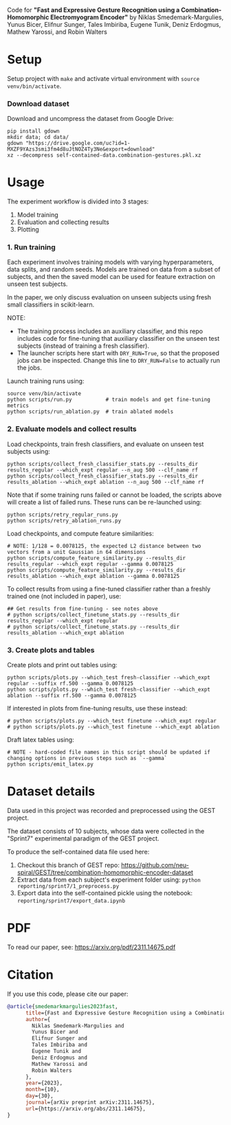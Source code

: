 Code for **"Fast and Expressive Gesture Recognition using a Combination-Homomorphic Electromyogram Encoder"** by Niklas Smedemark-Margulies, Yunus Bicer, Elifnur Sunger, Tales Imbiriba, Eugene Tunik, Deniz Erdogmus, Mathew Yarossi, and Robin Walters

# Setup

Setup project with `make` and activate virtual environment with `source venv/bin/activate`.

### Download dataset

Download and uncompress the dataset from Google Drive:
```shell
pip install gdown
mkdir data; cd data/
gdown "https://drive.google.com/uc?id=1-MXZF9YAzs3smi3fm4d8uJtNOZ4Ty3Ne&export=download"
xz --decompress self-contained-data.combination-gestures.pkl.xz
```

# Usage

The experiment workflow is divided into 3 stages:
1. Model training
2. Evaluation and collecting results
3. Plotting

### 1. Run training

Each experiment involves training models with varying hyperparameters, data splits, and random seeds.
Models are trained on data from a subset of subjects, and then the saved model can be used for feature extraction on
unseen test subjects.

In the paper, we only discuss evaluation on unseen subjects using fresh small classifiers in scikit-learn.

NOTE:
- The training process includes an auxiliary classifier, and this repo includes code for fine-tuning that auxiliary classifier on the unseen test subjects (instead of training a fresh classifier).
- The launcher scripts here start with `DRY_RUN=True`, so that the proposed jobs can be inspected.
  Change this line to `DRY_RUN=False` to actually run the jobs.

Launch training runs using:
```shell
source venv/bin/activate
python scripts/run.py           # train models and get fine-tuning metrics
python scripts/run_ablation.py  # train ablated models
```

### 2. Evaluate models and collect results

Load checkpoints, train fresh classifiers, and evaluate on unseen test subjects using:
```shell
python scripts/collect_fresh_classifier_stats.py --results_dir results_regular --which_expt regular --n_aug 500 --clf_name rf
python scripts/collect_fresh_classifier_stats.py --results_dir results_ablation --which_expt ablation --n_aug 500 --clf_name rf
```

Note that if some training runs failed or cannot be loaded, the scripts above will create a list of failed runs.
These runs can be re-launched using:
```shell
python scripts/retry_regular_runs.py
python scripts/retry_ablation_runs.py
```

Load checkpoints, and compute feature similarities:
```shell
# NOTE: 1/128 = 0.0078125, the expected L2 distance between two vectors from a unit Gaussian in 64 dimensions
python scripts/compute_feature_similarity.py --results_dir results_regular --which_expt regular --gamma 0.0078125
python scripts/compute_feature_similarity.py --results_dir results_ablation --which_expt ablation --gamma 0.0078125
```

To collect results from using a fine-tuned classifier rather than a freshly trained one (not included in paper), use:
```shell
## Get results from fine-tuning - see notes above
# python scripts/collect_finetune_stats.py --results_dir results_regular --which_expt regular
# python scripts/collect_finetune_stats.py --results_dir results_ablation --which_expt ablation
```

### 3. Create plots and tables

Create plots and print out tables using:
```shell
python scripts/plots.py --which_test fresh-classifier --which_expt regular --suffix rf.500 --gamma 0.0078125
python scripts/plots.py --which_test fresh-classifier --which_expt ablation --suffix rf.500 --gamma 0.0078125
```

If interested in plots from fine-tuning results, use these instead:
```shell
# python scripts/plots.py --which_test finetune --which_expt regular
# python scripts/plots.py --which_test finetune --which_expt ablation
```

Draft latex tables using:
```shell
# NOTE - hard-coded file names in this script should be updated if changing options in previous steps such as `--gamma`
python scripts/emit_latex.py
```

# Dataset details

Data used in this project was recorded and preprocessed using the GEST project.

The dataset consists of 10 subjects, whose data were collected in the "Sprint7" experimental paradigm of the GEST project.

To produce the self-contained data file used here:
1. Checkout this branch of GEST repo: https://github.com/neu-spiral/GEST/tree/combination-homomorphic-encoder-dataset
2. Extract data from each subject's experiment folder using: `python reporting/sprint7/1_preprocess.py`
3. Export data into the self-contained pickle using the notebook: `reporting/sprint7/export_data.ipynb`

# PDF

To read our paper, see: https://arxiv.org/pdf/2311.14675.pdf

# Citation

If you use this code, please cite our paper:

```bibtex
@article{smedemarkmargulies2023fast,
      title={Fast and Expressive Gesture Recognition using a Combination-Homomorphic Electromyogram Encoder},
      author={
        Niklas Smedemark-Margulies and
        Yunus Bicer and
        Elifnur Sunger and
        Tales Imbiriba and
        Eugene Tunik and
        Deniz Erdogmus and
        Mathew Yarossi and
        Robin Walters
      },
      year={2023},
      month={10},
      day={30},
      journal={arXiv preprint arXiv:2311.14675},
      url={https://arxiv.org/abs/2311.14675},
}
```

